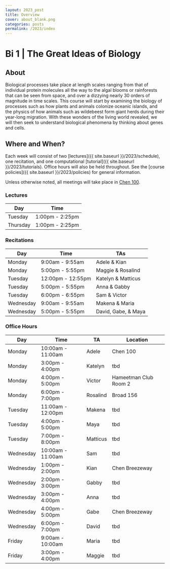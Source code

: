 ```yaml
---
layout: 2023_post
title: Overview
cover: about_blank.png
categories: posts
permalink: /2023/index
---
```

# Bi 1 | The Great Ideas of Biology

## About
Biological processes take place at length scales ranging from that of individual protein molecules all the way to the algal blooms or rainforests that can be seen from space, and over a dizzying nearly 30 orders of magnitude in time scales. This course will start by examining the biology of processes such as how plants and animals colonize oceanic islands, and the physics of how animals such as wildebeest form giant herds during their year-long migration. With these wonders of the living world revealed, we will then seek to understand biological phenomena by thinking about genes and cells.

## Where and When?
Each week will consist of two [lectures]({{ site.baseurl }}/2023/schedule), one recitation, and one computational [tutorial]({{ site.baseurl }}/2023/tutorials). Office hours will also be held throughout. See the [course policies]({{ site.baseurl }}/2023/policies) for general information.

Unless otherwise noted, all meetings will take place in [Chen 100](https://www.caltech.edu/map/campus/tianqiao-and-chrissy-chen-neuroscience-research-building). 

### Lectures

| Day | Time |
| -- | -- |
| Tuesday | 1:00pm - 2:25pm |
| Thursday | 1:00pm - 2:25pm |

### Recitations

| Day | Time | TAs |
| -- | -- | -- |
| Monday | 9:00am - 9:55am | Adele & Kian |
| Monday | 5:00pm - 5:55pm | Maggie & Rosalind |
| Tuesday | 12:00pm - 12:55pm | Katelyn & Matticus |
| Tuesday | 5:00pm - 5:55pm | Anna & Gabby |
| Tuesday | 6:00pm - 6:55pm | Sam & Victor |
| Wednesday | 9:00am - 9:55am | Makena & Maria |
| Wednesday | 5:00pm - 5:55pm | David, Gabe, & Maya |

### Office Hours

| Day | Time | TA | Location |
| -- | -- | -- | -- |
| Monday | 10:00am - 11:00am | Adele | Chen 100 |
| Monday | 3:00pm - 4:00pm | Katelyn | tbd |
| Monday | 4:00pm - 5:00pm | Victor | Hameetman Club Room 2 |
| Monday | 6:00pm - 7:00pm | Rosalind | Broad 156 |
| Tuesday | 11:00am - 12:00pm | Makena | tbd |
| Tuesday | 4:00pm - 5:00pm | Maya | tbd |
| Tuesday | 7:00pm - 8:00pm | Matticus | tbd |
| Wednesday | 10:00am - 11:00am | Sam | tbd |
| Wednesday | 1:00pm - 2:00pm | Kian | Chen Breezeway |
| Wednesday | 2:00pm - 3:00pm | Gabby | tbd |
| Wednesday | 3:00pm - 4:00pm | Anna | tbd |
| Wednesday | 4:00pm - 5:00pm | Gabe | Chen Breezeway |
| Wednesday | 6:00pm - 7:00pm | David | tbd |
| Friday | 9:00am - 10:00am | Maria | tbd |
| Friday | 3:00pm - 4:00pm | Maggie | tbd |
